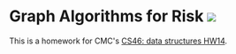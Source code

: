 # Graph Algorithms for Risk [![](https://github.com/yilinli22/risk/workflows/tests/badge.svg)](https://github.com/yilinli22/risk/actions?query=workflow%3Atests)

This is a homework for CMC's [CS46: data structures HW14](https://github.com/mikeizbicki/cmc-csci046/tree/2021spring/week_14).
